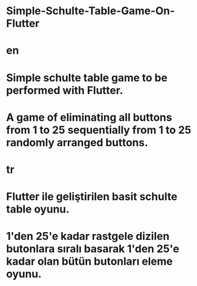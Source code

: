 # Simple-Schulte-Table-Game-On-Flutter

# en
# Simple schulte table game to be performed with Flutter. 
# A game of eliminating all buttons from 1 to 25 sequentially from 1 to 25 randomly arranged buttons.

# tr
# Flutter ile geliştirilen basit schulte table oyunu. 
# 1'den 25'e kadar rastgele dizilen butonlara sıralı basarak 1'den 25'e kadar olan bütün butonları eleme oyunu.
